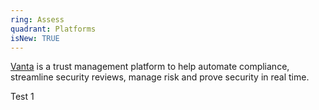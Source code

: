 ```yaml
---
ring: Assess
quadrant: Platforms
isNew: TRUE
---
```


[Vanta](https://www.vanta.com/) is a trust management platform to help automate compliance, streamline security reviews, manage risk and prove security in real time.

Test 1

